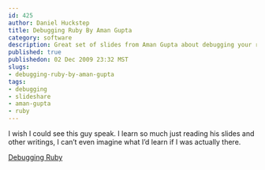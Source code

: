 ```yaml
--- 
id: 425
author: Daniel Huckstep
title: Debugging Ruby By Aman Gupta
category: software
description: Great set of slides from Aman Gupta about debugging your ruby app, the fun way!
published: true
publishedon: 02 Dec 2009 23:32 MST
slugs: 
- debugging-ruby-by-aman-gupta
tags: 
- debugging
- slideshare
- aman-gupta
- ruby
---
```

I wish I could see this guy speak. I learn so much just reading his
slides and other writings, I can’t even imagine what I’d learn if I was
actually there.

[Debugging Ruby](http://www.slideshare.net/tmm1/debugging-ruby)